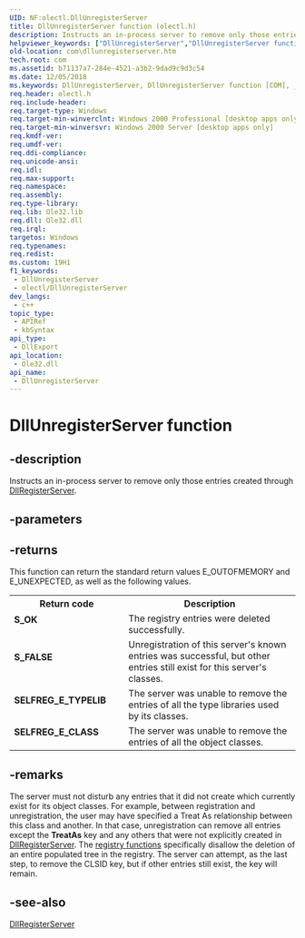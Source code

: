 ```yaml
---
UID: NF:olectl.DllUnregisterServer
title: DllUnregisterServer function (olectl.h)
description: Instructs an in-process server to remove only those entries created through DllRegisterServer.
helpviewer_keywords: ["DllUnregisterServer","DllUnregisterServer function [COM]","_com_DllUnregisterServer","com.dllunregisterserver","olectl/DllUnregisterServer"]
old-location: com\dllunregisterserver.htm
tech.root: com
ms.assetid: b71137a7-284e-4521-a3b2-9dad9c9d3c54
ms.date: 12/05/2018
ms.keywords: DllUnregisterServer, DllUnregisterServer function [COM], _com_DllUnregisterServer, com.dllunregisterserver, olectl/DllUnregisterServer
req.header: olectl.h
req.include-header: 
req.target-type: Windows
req.target-min-winverclnt: Windows 2000 Professional [desktop apps only]
req.target-min-winversvr: Windows 2000 Server [desktop apps only]
req.kmdf-ver: 
req.umdf-ver: 
req.ddi-compliance: 
req.unicode-ansi: 
req.idl: 
req.max-support: 
req.namespace: 
req.assembly: 
req.type-library: 
req.lib: Ole32.lib
req.dll: Ole32.dll
req.irql: 
targetos: Windows
req.typenames: 
req.redist: 
ms.custom: 19H1
f1_keywords:
 - DllUnregisterServer
 - olectl/DllUnregisterServer
dev_langs:
 - c++
topic_type:
 - APIRef
 - kbSyntax
api_type:
 - DllExport
api_location:
 - Ole32.dll
api_name:
 - DllUnregisterServer
---
```


# DllUnregisterServer function


## -description

Instructs an in-process server to remove only those entries created through <a href="https://docs.microsoft.com/windows/desktop/api/olectl/nf-olectl-dllregisterserver">DllRegisterServer</a>.

## -parameters

## -returns

This function can return the standard return values E_OUTOFMEMORY and E_UNEXPECTED, as well as the following values.

<table>
<tr>
<th>Return code</th>
<th>Description</th>
</tr>
<tr>
<td width="40%">
<dl>
<dt><b>S_OK</b></dt>
</dl>
</td>
<td width="60%">
The registry entries were deleted successfully.

</td>
</tr>
<tr>
<td width="40%">
<dl>
<dt><b>S_FALSE</b></dt>
</dl>
</td>
<td width="60%">
Unregistration of this server's known entries was successful, but other entries still exist for this server's classes.

</td>
</tr>
<tr>
<td width="40%">
<dl>
<dt><b>SELFREG_E_TYPELIB</b></dt>
</dl>
</td>
<td width="60%">
The server was unable to remove the entries of all the type libraries used by its classes.

</td>
</tr>
<tr>
<td width="40%">
<dl>
<dt><b>SELFREG_E_CLASS</b></dt>
</dl>
</td>
<td width="60%">
The server was unable to remove the entries of all the object classes.

</td>
</tr>
</table>

## -remarks

The server must not disturb any entries that it did not create which currently exist for its object classes. For example, between registration and unregistration, the user may have specified a Treat As relationship between this class and another. In that case, unregistration can remove all entries except the <b>TreatAs</b> key and any others that were not explicitly created in <a href="https://docs.microsoft.com/windows/desktop/api/olectl/nf-olectl-dllregisterserver">DllRegisterServer</a>. The <a href="https://docs.microsoft.com/windows/desktop/SysInfo/registry-functions">registry functions</a> specifically disallow the deletion of an entire populated tree in the registry. The server can attempt, as the last step, to remove the CLSID key, but if other entries still exist, the key will remain.

## -see-also

<a href="https://docs.microsoft.com/windows/desktop/api/olectl/nf-olectl-dllregisterserver">DllRegisterServer</a>

